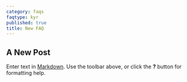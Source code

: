 ```yaml
---
category: faqs
faqtype: kyr
published: true
title: New FAQ
---
```

## A New Post

Enter text in [Markdown](http://daringfireball.net/projects/markdown/). Use the toolbar above, or click the **?** button for formatting help.
